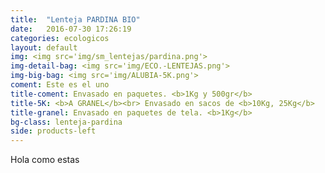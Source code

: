 ```yaml
---
title:  "Lenteja PARDINA BIO"
date:   2016-07-30 17:26:19
categories: ecologicos
layout: default
img: <img src='img/sm_lentejas/pardina.png'>
img-detail-bag: <img src='img/ECO.-LENTEJAS.png'>
img-big-bag: <img src='img/ALUBIA-5K.png'>
coment: Este es el uno
title-coment: Envasado en paquetes. <b>1Kg y 500gr</b>
title-5K: <b>A GRANEL</b><br> Envasado en sacos de <b>10Kg, 25Kg</b> 
title-granel: Envasado en paquetes de tela. <b>1Kg</b> 
bg-class: lenteja-pardina
side: products-left
---
```


Hola como estas
